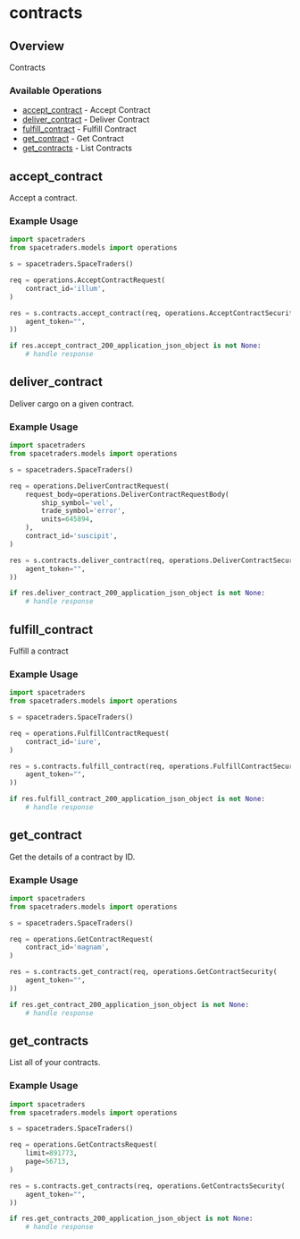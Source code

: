# contracts

## Overview

Contracts

### Available Operations

* [accept_contract](#accept_contract) - Accept Contract
* [deliver_contract](#deliver_contract) - Deliver Contract
* [fulfill_contract](#fulfill_contract) - Fulfill Contract
* [get_contract](#get_contract) - Get Contract
* [get_contracts](#get_contracts) - List Contracts

## accept_contract

Accept a contract.

### Example Usage

```python
import spacetraders
from spacetraders.models import operations

s = spacetraders.SpaceTraders()

req = operations.AcceptContractRequest(
    contract_id='illum',
)

res = s.contracts.accept_contract(req, operations.AcceptContractSecurity(
    agent_token="",
))

if res.accept_contract_200_application_json_object is not None:
    # handle response
```

## deliver_contract

Deliver cargo on a given contract.

### Example Usage

```python
import spacetraders
from spacetraders.models import operations

s = spacetraders.SpaceTraders()

req = operations.DeliverContractRequest(
    request_body=operations.DeliverContractRequestBody(
        ship_symbol='vel',
        trade_symbol='error',
        units=645894,
    ),
    contract_id='suscipit',
)

res = s.contracts.deliver_contract(req, operations.DeliverContractSecurity(
    agent_token="",
))

if res.deliver_contract_200_application_json_object is not None:
    # handle response
```

## fulfill_contract

Fulfill a contract

### Example Usage

```python
import spacetraders
from spacetraders.models import operations

s = spacetraders.SpaceTraders()

req = operations.FulfillContractRequest(
    contract_id='iure',
)

res = s.contracts.fulfill_contract(req, operations.FulfillContractSecurity(
    agent_token="",
))

if res.fulfill_contract_200_application_json_object is not None:
    # handle response
```

## get_contract

Get the details of a contract by ID.

### Example Usage

```python
import spacetraders
from spacetraders.models import operations

s = spacetraders.SpaceTraders()

req = operations.GetContractRequest(
    contract_id='magnam',
)

res = s.contracts.get_contract(req, operations.GetContractSecurity(
    agent_token="",
))

if res.get_contract_200_application_json_object is not None:
    # handle response
```

## get_contracts

List all of your contracts.

### Example Usage

```python
import spacetraders
from spacetraders.models import operations

s = spacetraders.SpaceTraders()

req = operations.GetContractsRequest(
    limit=891773,
    page=56713,
)

res = s.contracts.get_contracts(req, operations.GetContractsSecurity(
    agent_token="",
))

if res.get_contracts_200_application_json_object is not None:
    # handle response
```
